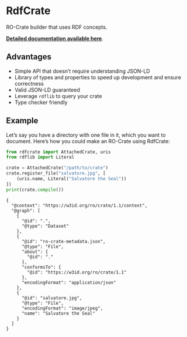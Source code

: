 

# RdfCrate

RO-Crate builder that uses RDF concepts.

**[Detailed documentation available
here](https://wehi-soda-hub.github.io/RdfCrate/)**.

## Advantages

- Simple API that doesn’t require understanding JSON-LD
- Library of types and properties to speed up development and ensure
  correctness
- Valid JSON-LD guaranteed
- Leverage `rdflib` to query your crate
- Type checker friendly

## Example

Let’s say you have a directory with one file in it, which you want to
document. Here’s how you could make an RO-Crate using RdfCrate:

``` python
from rdfcrate import AttachedCrate, uris
from rdflib import Literal

crate = AttachedCrate("/path/to/crate")
crate.register_file("salvatore.jpg", [
    (uris.name, Literal("Salvatore the Seal"))
])
print(crate.compile())
```

    {
      "@context": "https://w3id.org/ro/crate/1.1/context",
      "@graph": [
        {
          "@id": ".",
          "@type": "Dataset"
        },
        {
          "@id": "ro-crate-metadata.json",
          "@type": "File",
          "about": {
            "@id": "."
          },
          "conformsTo": {
            "@id": "https://w3id.org/ro/crate/1.1"
          },
          "encodingFormat": "application/json"
        },
        {
          "@id": "salvatore.jpg",
          "@type": "File",
          "encodingFormat": "image/jpeg",
          "name": "Salvatore the Seal"
        }
      ]
    }
